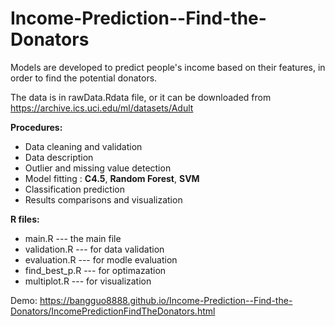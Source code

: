 # Income-Prediction--Find-the-Donators
Models are developed to predict people's income based on their features, in order to find the potential donators. 

The data is in rawData.Rdata file, or it can be downloaded from https://archive.ics.uci.edu/ml/datasets/Adult

**Procedures:**
*	Data cleaning and validation
* Data description 
*	Outlier and missing value detection
*	Model fitting : **C4.5**, **Random Forest**, **SVM**
* Classification prediction
* Results comparisons and visualization

**R files:**
* main.R        ---  the main file
* validation.R  ---  for data validation
* evaluation.R  ---  for modle evaluation
* find_best_p.R ---  for optimazation
* multiplot.R   ---  for visualization


Demo: https://bangguo8888.github.io/Income-Prediction--Find-the-Donators/IncomePredictionFindTheDonators.html
